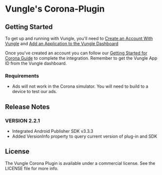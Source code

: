# Vungle's Corona-Plugin

## Getting Started
To get up and running with Vungle, you'll need to [Create an Account With Vungle](https://v.vungle.com/dashboard) and [Add an Application to the Vungle Dashboard](https://support.vungle.com/hc/en-us/articles/210468678)

Once you've created an account you can follow our [Getting Started for Corona Guide](https://support.vungle.com/hc/en-us/articles/204482060-Get-Started-with-Vungle-Corona) to complete the integration. Remember to get the Vungle App ID from the Vungle dashboard.

### Requirements
* Ads will not work in the Corona simulator. You will need to build to a device to test our ads.

## Release Notes
### VERSION 2.2.1
* Integrated Android Publisher SDK v3.3.3
* Added VersionInfo property to query current version of plug-in and SDK

## License
The Vungle Corona Plugin is available under a commercial license. See the LICENSE file for more info.
